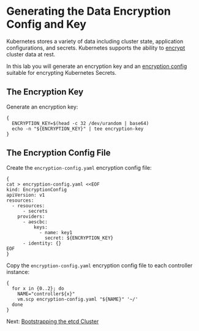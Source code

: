 # Generating the Data Encryption Config and Key

Kubernetes stores a variety of data including cluster state, application configurations, and secrets. Kubernetes 
supports the ability to [encrypt](https://kubernetes.io/docs/tasks/administer-cluster/encrypt-data) cluster data at rest.

In this lab you will generate an encryption key and an [encryption config](https://kubernetes.io/docs/tasks/administer-cluster/encrypt-data/#understanding-the-encryption-at-rest-configuration)
suitable for encrypting Kubernetes Secrets.

## The Encryption Key

Generate an encryption key:

```shell
{
  ENCRYPTION_KEY=$(head -c 32 /dev/urandom | base64)
  echo -n "${ENCRYPTION_KEY}" | tee encryption-key
}
```

## The Encryption Config File

Create the `encryption-config.yaml` encryption config file:

```shell
{
cat > encryption-config.yaml <<EOF
kind: EncryptionConfig
apiVersion: v1
resources:
  - resources:
      - secrets
    providers:
      - aescbc:
          keys:
            - name: key1
              secret: ${ENCRYPTION_KEY}
      - identity: {}
EOF
}
```

Copy the `encryption-config.yaml` encryption config file to each controller instance:

```shell
{
  for x in {0..2}; do
    NAME="controller${x}"
    vm.scp encryption-config.yaml "${NAME}" '~/'
  done
}
```

Next: [Bootstrapping the etcd Cluster](07-bootstrapping-etcd.md)